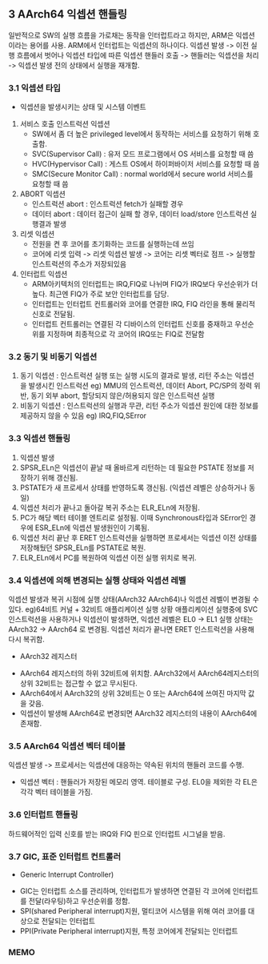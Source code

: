 ## 3 AArch64 익셉션 핸들링
일반적으로 SW의 실행 흐름을 가로채는 동작을 인터럽트라고 하지만, ARM은 익셉션이라는 용어를 사용. ARM에서 인터럽트는 익셉션의 하나이다.
익셉션 발생 -> 이전 실행 흐름에서 벗어나 익셉션 타입에 따른 익셉션 핸들러 호출 -> 핸들러는 익셉션을 처리 -> 익셉션 발생 전의 상태에서 실행을 재개함.

### 3.1 익셉션 타입
* 익셉션을 발생시키는 상태 및 시스템 이벤트
 1) 서비스 호출 인스트럭션 익셉션
	- SW에서 좀 더 높은 privileged level에서 동작하는 서비스를 요청하기 위해 호출함.
	- SVC(Supervisor Call) : 유저 모드 프로그램에서 OS 서비스를 요청할 때 씀
	- HVC(Hypervisor Call) : 게스트 OS에서 하이퍼바이저 서비스를 요청할 때 씀
	- SMC(Secure Monitor Call) : normal world에서 secure world 서비스를 요청할 때 씀
 2) ABORT 익셉션
	- 인스트럭션 abort : 인스트럭션 fetch가 실패할 경우
	- 데이터 abort : 데이터 접근이 실패 할 경우, 데이터 load/store 인스트럭션 실행결과 발생
 3) 리셋 익셉션
	- 전원을 켠 후 코어를 초기화하는 코드를 실행하는데 쓰임
	- 코어에 리셋 입력 -> 리셋 익셉션 발생 -> 코어는 리셋 벡터로 점프 -> 실행할 인스트럭션의 주소가 저장되있음
 4) 인터럽트 익셉션
	- ARM아키텍처의 인터럽트는 IRQ,FIQ로 나뉘며 FIQ가 IRQ보다 우선순위가 더 높다. 최근엔 FIQ가 주로 보안 인터럽트를 담당.
	- 인터럽트는 인터럽트 컨트롤러와 코어를 연결한 IRQ, FIQ 라인을 통해 물리적 신호로 전달됨.
	- 인터럽트 컨트롤러는 연결된 각 디바이스의 인터럽트 신호를 중재하고 우선순위를 지정하며 최종적으로 각 코어의 IRQ또는 FIQ로 전달함

### 3.2 동기 및 비동기 익셉션
 1) 동기 익셉션 : 인스트럭션 실행 또는 실행 시도의 결과로 발생, 리턴 주소는 익셉션을 발생시킨 인스트럭션
				eg) MMU의 인스트럭션, 데이터 Abort, PC/SP의 정력 위반, 동기 외부 abort, 할당되지 않은/허용되지 않은 인스트럭션 실행
 2) 비동기 익셉션 : 인스트럭션의 실행과 무관, 리턴 주소가 익셉션 원인에 대한 정보를 제공하지 않을 수 있음
				eg) IRQ,FIQ,SError

### 3.3 익셉션 핸들링
 1) 익셉션 발생
 2) SPSR_ELn은 익셉션이 끝날 때 올바르게 리턴하는 데 필요한 PSTATE 정보를 저장하기 위해 갱신됨.
 3) PSTATE가 새 프로세서 상태를 반영하도록 갱신됨. (익셉션 레벨은 상승하거나 동일)
 4) 익셉션 처리가 끝나고 돌아갈 복귀 주소는 ELR_ELn에 저장됨.
 5) PC가 해당 벡터 테이블 엔트리로 설정됨. 이때 Synchronous타입과 SError인 경우에 ESR_ELn에 익셉션 발생원인이 기록됨.
 6) 익셉션 처리 끝난 후 ERET 인스트럭션을 실행하면 프로세서는 익셉션 이전 상태를 저장해뒀던 SPSR_ELn를 PSTATE로 복원.
 7) ELR_ELn에서 PC를 복원하여 익셉션 이전 실행 위치로 복귀.

### 3.4 익셉션에 의해 변경되는 실행 상태와 익셉션 레벨
익셉션 발생과 복귀 시점에 실행 상태(AArch32 AArch64)나 익셉션 레벨이 변경될 수 있다.
eg)64비트 커널 + 32비트 애플리케이션 실행 상황
 애플리케이션 실행중에 SVC 인스트럭션을 사용하거나 익셉션이 발생하면,
 익셉션 레벨은 EL0 -> EL1
 실행 상태는 AArch32 -> AArch64 로 변경됨.
 익셉션 처리가 끝나면 ERET 인스트럭션을 사용해 다시 복귀함.

* AArch32 레지스터
 - AArch64 레지스터의 하위 32비트에 위치함. AArch32에서 AArch64레지스터의 상위 32비트는 접근할 수 없고 무시된다.
 - AArch64에서 AArch32의 상위 32비트는 0 또는 AArch64에 쓰여진 마지막 값을 갖음.
 - 익셉션이 발생해 AArch64로 변경되면 AArch32 레지스터의 내용이 AArch64에 존재함.

### 3.5 AArch64 익셉션 벡터 테이블
익셉션 발생 -> 프로세서는 익셉션에 대응하는 약속된 위치의 핸들러 코드를 수행.
* 익셉션 벡터 : 핸들러가 저장된 메모리 영역. 테이블로 구성. EL0을 제외한 각 EL은 각각 벡터 테이블을 가짐.

### 3.6 인터럽트 핸들링
하드웨어적인 입력 신호를 받는 IRQ와 FIQ 핀으로 인터럽트 시그널을 받음.


### 3.7 GIC, 표준 인터럽트 컨트롤러
* Generic Interrupt Controller)
 - GIC는 인터럽트 소스를 관리하며, 인터럽트가 발생하면 연결된 각 코어에 인터럽트를 전달(라우팅)하고 우선순위를 정함.
 - SPI(shared Peripheral interrupt)지원, 멀티코어 시스템을 위해 여러 코어를 대상으로 전달되는 인터럽트
 - PPI(Private Peripheral interrupt)지원, 특정 코어에게 전달되는 인터럽트

### MEMO
